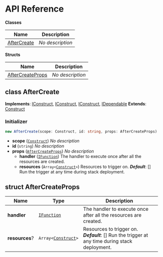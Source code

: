 # API Reference

**Classes**

Name|Description
----|-----------
[AfterCreate](#cdk-triggers-aftercreate)|*No description*


**Structs**

Name|Description
----|-----------
[AfterCreateProps](#cdk-triggers-aftercreateprops)|*No description*



## class AfterCreate  <a id="cdk-triggers-aftercreate"></a>



__Implements__: [IConstruct](#constructs-iconstruct), [IConstruct](#aws-cdk-core-iconstruct), [IConstruct](#constructs-iconstruct), [IDependable](#aws-cdk-core-idependable)
__Extends__: [Construct](#aws-cdk-core-construct)

### Initializer




```ts
new AfterCreate(scope: Construct, id: string, props: AfterCreateProps)
```

* **scope** (<code>[Construct](#aws-cdk-core-construct)</code>)  *No description*
* **id** (<code>string</code>)  *No description*
* **props** (<code>[AfterCreateProps](#cdk-triggers-aftercreateprops)</code>)  *No description*
  * **handler** (<code>[IFunction](#aws-cdk-aws-lambda-ifunction)</code>)  The handler to execute once after all the resources are created. 
  * **resources** (<code>Array<[Construct](#aws-cdk-core-construct)></code>)  Resources to trigger on. __*Default*__: [] Run the trigger at any time during stack deployment.




## struct AfterCreateProps  <a id="cdk-triggers-aftercreateprops"></a>






Name | Type | Description 
-----|------|-------------
**handler** | <code>[IFunction](#aws-cdk-aws-lambda-ifunction)</code> | The handler to execute once after all the resources are created.
**resources**? | <code>Array<[Construct](#aws-cdk-core-construct)></code> | Resources to trigger on.<br/>__*Default*__: [] Run the trigger at any time during stack deployment.



